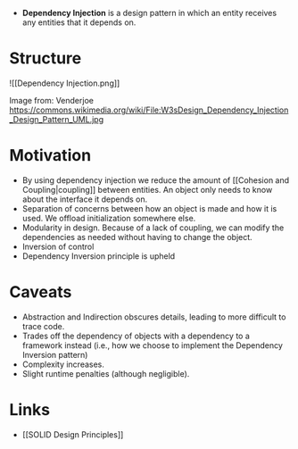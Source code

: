 * **Dependency Injection** is a design pattern in which an entity receives any entities that it depends on.
# Structure
![[Dependency Injection.png]]<figcaption> Image from: Venderjoe https://commons.wikimedia.org/wiki/File:W3sDesign_Dependency_Injection_Design_Pattern_UML.jpg </figcaption>

# Motivation
* By using dependency injection we reduce the amount of [[Cohesion and Coupling|coupling]] between entities. An object only needs to know about the interface it depends on.
* Separation of concerns between how an object is made and how it is used. We offload initialization somewhere else.
* Modularity in design. Because of a lack of coupling, we can modify the dependencies as needed without having to change the object.
* Inversion of control
* Dependency Inversion principle is upheld

# Caveats
* Abstraction and Indirection obscures details, leading to more difficult to trace code.
* Trades off the dependency of objects with a dependency to a framework instead (i.e., how we choose to implement the Dependency Inversion pattern)
* Complexity increases.
* Slight runtime penalties (although negligible).

# Links
* [[SOLID Design Principles]]
